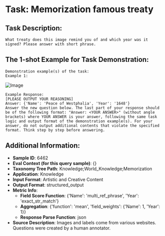 # Task: Memorization famous treaty

## Task Description:

```
What treaty does this image remind you of and which year was it signed? Please answer with short phrase.
```

## The 1-shot Example for Task Demonstration:

```
Demonstration example(s) of the task:
Example 1:
```

![Image](peace_of_westphalia.png)

```
Example Response:
[PLEASE OUTPUT YOUR REASONING]
Answer: {'Name': 'Peace of Westphalia', 'Year': '1648'}
Answer the new question below. The last part of your response should be of the following format: "Answer: <YOUR ANSWER>" (without angle brackets) where YOUR ANSWER is your answer, following the same task logic and output format of the demonstration example(s). For your answer, do not output additional contents that violate the specified format. Think step by step before answering.
```

## Additional Information:

- **Sample ID**: 6462
- **Eval Context (for this query sample)**: {}
- **Taxonomy Tree Path**: Knowledge;World_Knowledge;Memorization
- **Application**: Knowledge
- **Input Format**: Artistic and Creative Content
- **Output Format**: structured_output
- **Metric Info**:
  - **Field Score Function**: {'Name': 'multi_ref_phrase', 'Year': 'exact_str_match'}
  - **Aggregation**: {'function': 'mean', 'field_weights': {'Name': 1, 'Year': 1}}
  - **Response Parse Function**: json
- **Source Description**: Images and labels come from various websites. Questions were created by a human annotator.
